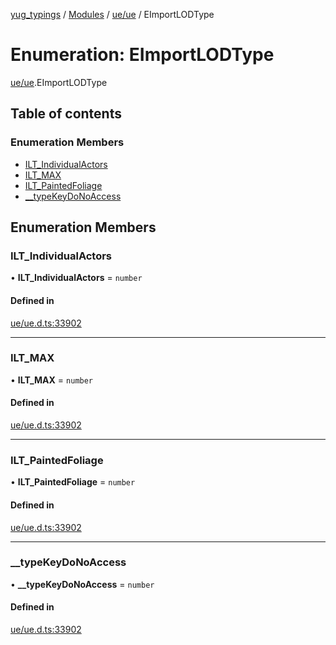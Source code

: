 [yug_typings](../README.md) / [Modules](../modules.md) / [ue/ue](../modules/ue_ue.md) / EImportLODType

# Enumeration: EImportLODType

[ue/ue](../modules/ue_ue.md).EImportLODType

## Table of contents

### Enumeration Members

- [ILT\_IndividualActors](ue_ue.EImportLODType.md#ilt_individualactors)
- [ILT\_MAX](ue_ue.EImportLODType.md#ilt_max)
- [ILT\_PaintedFoliage](ue_ue.EImportLODType.md#ilt_paintedfoliage)
- [\_\_typeKeyDoNoAccess](ue_ue.EImportLODType.md#__typekeydonoaccess)

## Enumeration Members

### ILT\_IndividualActors

• **ILT\_IndividualActors** = `number`

#### Defined in

[ue/ue.d.ts:33902](https://github.com/YugMetaverse/yug_typings/blob/b7d9b19/ue/ue.d.ts#L33902)

___

### ILT\_MAX

• **ILT\_MAX** = `number`

#### Defined in

[ue/ue.d.ts:33902](https://github.com/YugMetaverse/yug_typings/blob/b7d9b19/ue/ue.d.ts#L33902)

___

### ILT\_PaintedFoliage

• **ILT\_PaintedFoliage** = `number`

#### Defined in

[ue/ue.d.ts:33902](https://github.com/YugMetaverse/yug_typings/blob/b7d9b19/ue/ue.d.ts#L33902)

___

### \_\_typeKeyDoNoAccess

• **\_\_typeKeyDoNoAccess** = `number`

#### Defined in

[ue/ue.d.ts:33902](https://github.com/YugMetaverse/yug_typings/blob/b7d9b19/ue/ue.d.ts#L33902)
